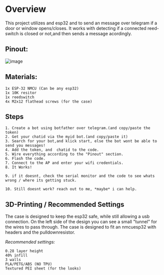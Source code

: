 # Overview

This project utilizes and esp32 and to send an message over telegram if a door or window opens/closes.
It works with detecting if a connected reed-switch is closed or not,and then sends a message acordingly.




## Pinout:

![image](https://user-images.githubusercontent.com/114338337/215847824-6a8d162c-2f7a-4fb1-961a-24563dd50137.png)

## Materials:

```
1x ESP-32 NMCU (Can be any esp32)
1x 10K resitor
1x reedswitch
4x M2x12 flathead screws (for the case)
```

## Steps

```
1. Create a bot using botfather over telegram.(and copy/paste the token)
2. Get your chatid via the myid bot.(and copy/paste it)
3. Search for your bot,and klick start, else the bot wont be able to send you messages!
4. Add the token, and  chatid to the code.
5. Wire everything according to the "Pinout" section.
6. Flash the code.
7. Connect to the AP and enter your wifi credentials.
8. It Works!

9. if it doesnt, check the serial monitor and the code to see whats wrong / where its getting stuck.

10. Still doesnt work? reach out to me, *maybe* i can help.
```

## 3D-Printing / Recommended Settings 

The case is designed to keep the esp32 safe, while still allowing a usb connection.
On the left side of the design you can see a small "tunnel" for the wires to pass through.
The case is designed to fit an nmcuesp32 with headers and the pulldownresistor.

*Recommended settings:*

```
0.28 layer height
40% infill 
3 walls
PLA/PETG/ABS (NO TPU)
Textured PEI sheet (for the looks)
```

